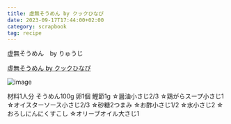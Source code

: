 ```yaml
---
title: 虚無そうめん by クックひなぴ
date: 2023-09-17T17:44:00+02:00
category: scrapbook
tag: recipe
---
```


虚無そうめん　by りゅうじ

[虚無そうめん by クックひなぴ](https://cookpad.com/recipe/7238778)

![image](https://og-image.cookpad.com/recipe/7238778?t=1664415501)

材料1人分
そうめん100g
卵1個
鰹節1g
☆醤油小さじ2/3
☆鶏がらスープ小さじ1
☆オイスターソース小さじ2/3
☆砂糖2つまみ
☆お酢小さじ1/2
☆水小さじ2
☆おろしにんにくすこし
☆オリーブオイル大さじ1
